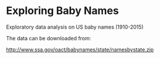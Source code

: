 # Exploring Baby Names

Exploratory data analysis on US baby names (1910-2015)

The data can be downloaded from:

http://www.ssa.gov/oact/babynames/state/namesbystate.zip
